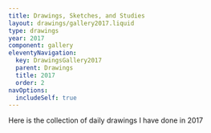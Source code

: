 ```yaml
---
title: Drawings, Sketches, and Studies
layout: drawings/gallery2017.liquid
type: drawings
year: 2017
component: gallery
eleventyNavigation:
  key: DrawingsGallery2017
  parent: Drawings
  title: 2017
  order: 2
navOptions:
  includeSelf: true
---
```


Here is the collection of daily drawings I have done in 2017
